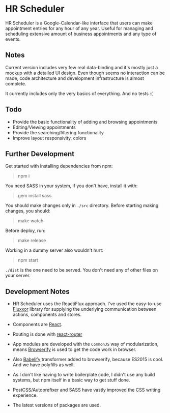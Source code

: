 # HR Scheduler

HR Scheduler is a Google-Calendar-like interface that users can make appointment 
entries for any hour of any year. Useful for managing and scheduling 
extensive amount of business appointments and any type of events.


## Notes
Current version includes very few real data-binding and it's mostly just a 
mockup with a detailed UI design. Even though seems no interaction can be made, 
code architecture and development infrastructure is almost complete.

It currently includes only the very basics of everything. And no tests :(


## Todo
 - Provide the basic functionality of adding and browsing appointments
 - Editing/Viewing appointments
 - Provide the searching/filtering functionality
 - Improve layout responsivity, colors


## Further Development
Get started with installing dependencies from npm:
> npm i

You need SASS in your system, if you don't have, install it with:
> gem install sass

You should make changes only in `./src` directory. Before starting making 
changes, you should:
> make watch

Before deploy, run:
> make release

Working in a dummy server also wouldn't hurt:
> npm start

`./dist` is the one need to be served. You don't need any of other files on your 
server.


## Development Notes
 - HR Scheduler uses the ReactiFlux approach. I've used the easy-to-use 
[Fluxxor](http://fluxxor.com) library for supplying the underlying communication 
between actions, components and stores.

 - Components are 
[React](http://facebook.github.io/react).

 - Routing is done with 
[react-router](https://github.com/rackt/react-router)

 - App modules are developed with the `CommonJS` way of modularization, means 
[Browserify](http://browserify.org) is used to get the code work in browser.

 - Also [Babelify](http://babeljs.io) transformer added to browserify, because 
 ES2015 is cool. And we have polyfills as well.

 - As I don't like having to write boilerplate code, I didn't use any build 
 systems, but npm itself in a basic way to get stuff done.

 - PostCSS/Autoprefixer and SASS have vastly improved the CSS writing experience.
 
 - The latest versions of packages are used.